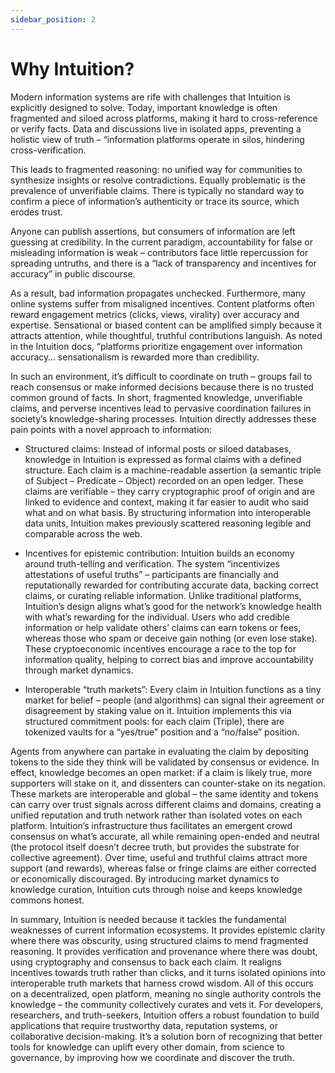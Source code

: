 ```yaml
---
sidebar_position: 2
---
```


# Why Intuition?

Modern information systems are rife with challenges that Intuition is explicitly designed to solve. Today, important knowledge is often fragmented and siloed across platforms, making it hard to cross-reference or verify facts. Data and discussions live in isolated apps, preventing a holistic view of truth – “information platforms operate in silos, hindering cross-verification. 

This leads to fragmented reasoning: no unified way for communities to synthesize insights or resolve contradictions. Equally problematic is the prevalence of unverifiable claims. There is typically no standard way to confirm a piece of information’s authenticity or trace its source, which erodes trust.

Anyone can publish assertions, but consumers of information are left guessing at credibility. In the current paradigm, accountability for false or misleading information is weak – contributors face little repercussion for spreading untruths, and there is a “lack of transparency and incentives for accuracy” in public discourse. 

As a result, bad information propagates unchecked. Furthermore, many online systems suffer from misaligned incentives. Content platforms often reward engagement metrics (clicks, views, virality) over accuracy and expertise. Sensational or biased content can be amplified simply because it attracts attention, while thoughtful, truthful contributions languish. As noted in the Intuition docs, “platforms prioritize engagement over information accuracy… sensationalism is rewarded more than credibility.

In such an environment, it’s difficult to coordinate on truth – groups fail to reach consensus or make informed decisions because there is no trusted common ground of facts. In short, fragmented knowledge, unverifiable claims, and perverse incentives lead to pervasive coordination failures in society’s knowledge-sharing processes. Intuition directly addresses these pain points with a novel approach to information:

- Structured claims: Instead of informal posts or siloed databases, knowledge in Intuition is expressed as formal claims with a defined structure. Each claim is a machine-readable assertion (a semantic triple of Subject – Predicate – Object) recorded on an open ledger. These claims are verifiable – they carry cryptographic proof of origin and are linked to evidence and context, making it far easier to audit who said what and on what basis. By structuring information into interoperable data units, Intuition makes previously scattered reasoning legible and comparable across the web.

- Incentives for epistemic contribution: Intuition builds an economy around truth-telling and verification. The system “incentivizes attestations of useful truths” – participants are financially and reputationally rewarded for contributing accurate data, backing correct claims, or curating reliable information. Unlike traditional platforms, Intuition’s design aligns what’s good for the network’s knowledge health with what’s rewarding for the individual. Users who add credible information or help validate others’ claims can earn tokens or fees, whereas those who spam or deceive gain nothing (or even lose stake). These cryptoeconomic incentives encourage a race to the top for information quality, helping to correct bias and improve accountability through market dynamics.

- Interoperable “truth markets”: Every claim in Intuition functions as a tiny market for belief – people (and algorithms) can signal their agreement or disagreement by staking value on it. Intuition implements this via structured commitment pools: for each claim (Triple), there are tokenized vaults for a “yes/true” position and a “no/false” position. 

Agents from anywhere can partake in evaluating the claim by depositing tokens to the side they think will be validated by consensus or evidence. In effect, knowledge becomes an open market: if a claim is likely true, more supporters will stake on it, and dissenters can counter-stake on its negation. These markets are interoperable and global – the same identity and tokens can carry over trust signals across different claims and domains, creating a unified reputation and truth network rather than isolated votes on each platform. Intuition’s infrastructure thus facilitates an emergent crowd consensus on what’s accurate, all while remaining open-ended and neutral (the protocol itself doesn’t decree truth, but provides the substrate for collective agreement). Over time, useful and truthful claims attract more support (and rewards), whereas false or fringe claims are either corrected or economically discouraged. By introducing market dynamics to knowledge curation, Intuition cuts through noise and keeps knowledge commons honest.

In summary, Intuition is needed because it tackles the fundamental weaknesses of current information ecosystems. It provides epistemic clarity where there was obscurity, using structured claims to mend fragmented reasoning. It provides verification and provenance where there was doubt, using cryptography and consensus to back each claim. It realigns incentives towards truth rather than clicks, and it turns isolated opinions into interoperable truth markets that harness crowd wisdom. All of this occurs on a decentralized, open platform, meaning no single authority controls the knowledge – the community collectively curates and vets it. For developers, researchers, and truth-seekers, Intuition offers a robust foundation to build applications that require trustworthy data, reputation systems, or collaborative decision-making. It’s a solution born of recognizing that better tools for knowledge can uplift every other domain, from science to governance, by improving how we coordinate and discover the truth.